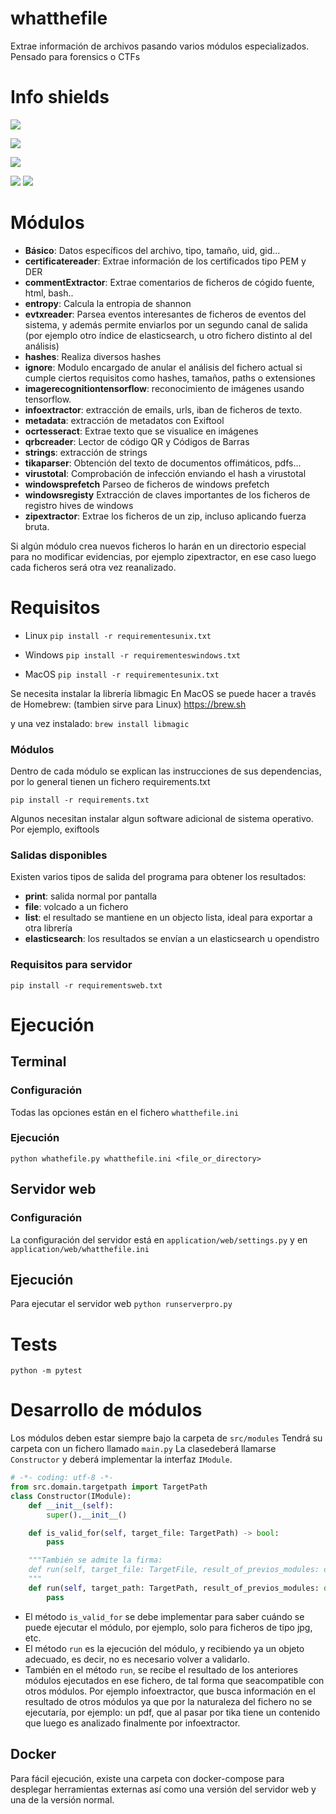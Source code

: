 # whatthefile

Extrae información de archivos pasando varios módulos especializados.
Pensado para forensics o CTFs

# Info shields

![](https://img.shields.io/github/issues-raw/borjapintos/whatthefile)

![](https://img.shields.io/github/last-commit/borjapintos/whatthefile)

![](https://img.shields.io/github/workflow/status/borjapintos/whatthefile/Master%20Workflow)

![](https://img.shields.io/badge/python-3.7-blue)
![](https://img.shields.io/badge/python-3.8-blue)


# Módulos
- **Básico**: Datos específicos del archivo, tipo, tamaño, uid, gid...
- **certificatereader**: Extrae información de los certificados tipo PEM y DER
- **commentExtractor**: Extrae comentarios de ficheros de cógido fuente, html, bash..
- **entropy**: Calcula la entropia de shannon
- **evtxreader**: Parsea eventos interesantes de ficheros de eventos del sistema, y además permite enviarlos por un segundo canal de salida (por ejemplo otro índice de elasticsearch, u otro fichero distinto al del análisis) 
- **hashes**: Realiza diversos hashes
- **ignore**: Modulo encargado de anular el análisis del fichero actual si cumple ciertos requisitos como hashes, tamaños, paths o extensiones
- **imagerecognitiontensorflow**: reconocimiento de imágenes usando tensorflow.
- **infoextractor**: extracción de emails, urls, iban de ficheros de texto.
- **metadata**: extracción de metadatos con Exiftool
- **ocrtesseract**: Extrae texto que se visualice en imágenes
- **qrbcreader**: Lector de código QR y Códigos de Barras
- **strings**: extracción de strings
- **tikaparser**: Obtención del texto de documentos offimáticos, pdfs...
- **virustotal**: Comprobación de infección enviando el hash a virustotal
- **windowsprefetch** Parseo de ficheros de windows prefetch
- **windowsregisty** Extracción de claves importantes de los ficheros de registro hives de windows  
- **zipextractor**: Extrae los ficheros de un zip, incluso aplicando fuerza bruta.

Si algún módulo crea nuevos ficheros lo harán en un directorio especial para no modificar evidencias, por ejemplo zipextractor, en ese caso luego cada ficheros será otra vez reanalizado.


# Requisitos


- Linux
`pip install -r requirementesunix.txt`
- Windows
`pip install -r requirementeswindows.txt`

- MacOS
`pip install -r requirementesunix.txt`

Se necesita instalar la librería libmagic
En MacOS se puede hacer a través de Homebrew: (tambien sirve para Linux)
https://brew.sh

y una vez instalado:
`brew install libmagic`

### Módulos
Dentro de cada módulo se explican las instrucciones de sus dependencias, por lo general tienen un fichero requirements.txt

`pip install -r requirements.txt`

Algunos necesitan instalar algun software adicional de sistema operativo. Por ejemplo, exiftools

### Salidas disponibles

Existen varios tipos de salida del programa para obtener los resultados:

- **print**: salida normal por pantalla
- **file**: volcado a un fichero
- **list**: el resultado se mantiene en un objecto lista, ideal para exportar a otra librería
- **elasticsearch**: los resultados se envían a un elasticsearch u opendistro

### Requisitos para servidor

`pip install -r requirementsweb.txt`

# Ejecución

## Terminal
### Configuración

Todas las opciones están en el fichero `whatthefile.ini`

### Ejecución
`python whathefile.py whatthefile.ini <file_or_directory>`

## Servidor web

### Configuración
La configuración del servidor está en `application/web/settings.py` y en 
`application/web/whatthefile.ini`

## Ejecución
Para ejecutar el servidor web
`python runserverpro.py`

# Tests

`python -m pytest`

# Desarrollo de módulos

Los módulos deben estar siempre bajo la carpeta de `src/modules`
Tendrá su carpeta con un fichero llamado `main.py`
La clasedeberá llamarse `Constructor` y deberá implementar la interfaz `IModule`.

```python
# -*- coding: utf-8 -*-
from src.domain.targetpath import TargetPath
class Constructor(IModule):
    def __init__(self):
        super().__init__()

    def is_valid_for(self, target_file: TargetPath) -> bool:
        pass

    """También se admite la firma: 
    def run(self, target_file: TargetFile, result_of_previos_modules: dict) -> dict:
    """
    def run(self, target_path: TargetPath, result_of_previos_modules: dict) -> dict:
        pass
```

- El método `is_valid_for` se debe implementar para saber cuándo se puede ejecutar el módulo, por ejemplo, solo para ficheros de tipo jpg, etc.
- El método `run` es la ejecución del módulo, y recibiendo ya un objeto adecuado, es decir, no es necesario volver a validarlo.
- También en el método `run`, se recibe el resultado de los anteriores módulos ejecutados en ese fichero, de tal forma que seacompatible con otros módulos. Por ejemplo infoextractor, que busca información en el resultado de otros módulos ya que por la naturaleza del fichero no se ejecutaría, por ejemplo: un pdf, que al pasar por tika tiene un contenido que luego es analizado finalmente por infoextractor.


## Docker
Para fácil ejecución, existe una carpeta con docker-compose para desplegar herramientas externas así como una versión del servidor web y una de la versión normal.
